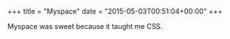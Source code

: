 +++
title = "Myspace"
date = "2015-05-03T00:51:04+00:00"
+++

Myspace was sweet because it taught me CSS.
			